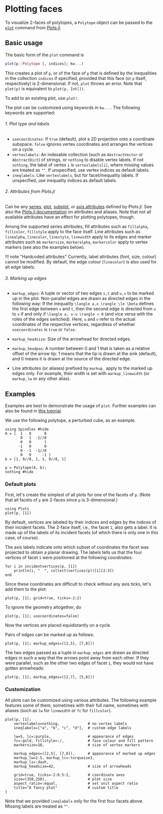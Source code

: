 # Plotting faces

To visualize 2-faces of polytopes, a `Polytope` object can be passed to the [`plot`](https://docs.juliaplots.org/dev/api/#RecipesBase.plot) command from [Plots.jl](https://github.com/JuliaPlots/Plots.jl).

## Basic usage
The basic form of the `plot` command is
````julia
plot(p::Polytope [, indices]; kw...)
````

This creates a plot of `p`, or of the face of `p` that is defined by the inequalities 
in the collection `indices` if specified, provided that this face (or `p` itself, respectively) is 2-dimensional. 
If not, `plot` throws an error.
Note that `plot(p)` is equivalent to `plot(p, Int[])`.

To add to an existing plot, use `plot!`.

The plot can be customized using keywords in `kw...`. The following keywords are supported:

###### 1. Plot type and labels
* `usecoordinates`: If `true` (default), plot a 2D projection onto a coordinate subspace.
  `false` ignores vertex coordinates and arranges the vertices on a cycle.
* `vertexlabels`: An indexable collection (such as `AbstractVector` or `AbstractDict`) of strings, 
  or `nothing` to disable vertex labels. If not `nothing`, the label of vertex `i` is 
  `vertexlabels[i]`, where missing values are treated as `""`. 
  If unspecified, use vertex indices as default labels.
* `ineqlabels`: Like `vertexlabels`, but for facet/inequality labels.
  If unspecified, use inequality indices as default labels.

###### 2. Attributes from Plots.jl
Can be any [series](https://docs.juliaplots.org/latest/generated/attributes_series/),
[plot](https://docs.juliaplots.org/latest/generated/attributes_plot/),
[subplot](https://docs.juliaplots.org/latest/generated/attributes_subplot/),
or [axis attributes](https://docs.juliaplots.org/latest/generated/attributes_axis/) defined by Plots.jl.
See also the [Plots.jl documentation](https://docs.juliaplots.org/latest/attributes/) on attributes and aliases.
Note that not all available attributes have an effect for plotting polytopes, though. 

Among the supported series attributes, fill attributes such as `fillalpha`, `fillcolor`, `fillstyle` 
apply to the face itself. Line attributes such as `linealpha`, `linecolor`, `linestyle`, `linewidth` 
apply to its edges and marker attributes such as `markersize`, `markeralpha`, `markercolor` 
apply to vertex markers (see also the examples below).

!!! note "Hardcoded attributes"
    Currently, label attributes (font, size, colour) cannot be modified. 
    By default, the edge colour (`linecolor`) is also used for all edge labels.

###### 3. Marking up edges
* `markup_edges`: A tuple or vector of two edges `s,t` and `u,v` to be marked up in the plot. 
  Non-parallel edges are drawn as directed edges in the following way: 
  If the inequality ``\langle a,x \rangle \le \beta`` defines the first edge between `s` and `t`, 
  then the second edge is directed from `u` to `v` if and only if 
  ``\langle a, v-u \rangle < 0`` (and vice versa with the roles of the edges switched).
  Here, ``u`` and ``v`` refer to the actual coordinates of the respective vertices, regardless of
  whether `usecoordinates` is `true` or `false`.

* `markup_headsize`: Size of the arrowhead for directed edges.
* `markup_headpos`: A number between 0 and 1 that is taken as a relative offset of the arrow tip:
  1 means that the tip is drawn at the sink (default), and 0 means it is drawn at the source of the directed edge.
* Line attributes (or aliases) prefixed by `markup_` apply to the marked up edges only. For example, their
  width is set with `markup_linewidth` (or `markup_lw` or any other alias).

## Examples
Examples are best to demonstrate the usage of `plot`.
Further examples can also be found in [this tutorial](@ref "Spindles and the Hirsch conjecture I").

We use the following polytope, a perturbed cube, as an example.
````@example plots
using Spindles #hide
A = [  1   0      0
       0   1  -1//8
       0   0      1
      -1   0      0
       0  -1  -1//8
       0   0     -1 ]
b = [1, 9//8, 1, 1, 9//8, 1]

p = Polytope(A, b);
nothing #hide
````

### Default plots
First, let's create the simplest of all plots for one of the facets of `p`. (Note that all facets of `p` are
2-faces since `p` is 3-dimensional.)
````@example plots
using Plots
plot(p, [1])
````

By default, vertices are labeled by their indices and edges by the indices of their incident facets.
The 2-face itself, i.e., the facet `1`, also gets a label. It is made up of the labels of its incident facets 
(of which there is only one in this case, of course).

The axis labels indicate onto which subset of coordinates the facet was projected to obtain a planar drawing.
The labels tells us that the four vertices of facet `1` were positioned at the following coordinates:
````@example plots
for i in incidentvertices(p, [1])
    println(i, "  ", collect(vertices(p))[i][2:3])
end
````
Since these coordinates are difficult to check without any axis ticks, let's add them to the plot:
````@example plots
plot(p, [1]; grid=true, ticks=-2:2)
````

To ignore the geometry altogether, do
````@example plots
plot(p, [1]; usecoordinates=false)
````
Now the vertices are placed equidistantly on a cycle.

Pairs of edges can be marked up as follows:
````@example plots
plot(p, [1]; markup_edges=([2,5], [7,8]))
````
The two edges passed as a tuple in `markup_edges` are drawn as directed edges in such a way that the arrows point away from each other. If they were parallel, such as the other two edges of facet `1`, they would not have gotten arrowheads:
````@example plots
plot(p, [1]; markup_edges=([2,7], [5,8]))
````

### Customization
All plots can be customized using various attributes. The following example features some of them,
sometimes with their full name, sometimes with aliases (such as `lw` for `linewidth` or `fc` for `fillcolor`).

````@example plots
plot(p, [1];
    vertexlabels=nothing,             # no vertex labels
    ineqlabels=["a", "b", "c", "d"],  # custom edge labels

    lw=5, lc=:purple,                 # appearance of edges
    fc=:gold, fillstyle=:/,           # face colour and fill pattern
    markersize=10,                    # size of vertex markers

    markup_edges=([2,5], [7,8]),      # appearance of marked up edges
    markup_lw=2.5, markup_lc=:turquoise3,
    markup_ls=:dash,
    markup_headsize=42,               # size of arrowheads

    grid=true, ticks=-2:0.5:2,        # coordinate axes
    size=(350,250),                   # plot size
    aspect_ratio=:equal,              # set unit aspect ratio
    title="A fancy plot"              # custom title
)
````
Note that we provided `ineqlabels` only for the first four facets above. Missing labels are treated as `""`.
